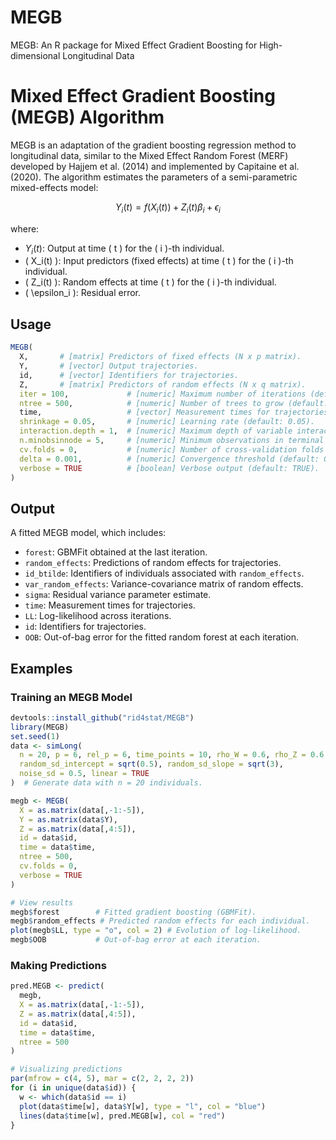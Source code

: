 # MEGB
MEGB: An R package for Mixed Effect Gradient Boosting for High-dimensional Longitudinal Data
# Mixed Effect Gradient Boosting (MEGB) Algorithm

MEGB is an adaptation of the gradient boosting regression method to longitudinal data, similar to the Mixed Effect Random Forest (MERF) developed by Hajjem et al. (2014) and implemented by Capitaine et al. (2020). The algorithm estimates the parameters of a semi-parametric mixed-effects model:

$$ Y_i(t) = f(X_i(t)) + Z_i(t)\beta_i + \epsilon_i $$

where:
- $Y_i(t)$: Output at time \( t \) for the \( i \)-th individual.
- \( X_i(t) \): Input predictors (fixed effects) at time \( t \) for the \( i \)-th individual.
- \( Z_i(t) \): Random effects at time \( t \) for the \( i \)-th individual.
- \( \epsilon_i \): Residual error.

## Usage

```R
MEGB(
  X,       # [matrix] Predictors of fixed effects (N x p matrix).
  Y,       # [vector] Output trajectories.
  id,      # [vector] Identifiers for trajectories.
  Z,       # [matrix] Predictors of random effects (N x q matrix).
  iter = 100,             # [numeric] Maximum number of iterations (default: 100).
  ntree = 500,            # [numeric] Number of trees to grow (default: 500).
  time,                   # [vector] Measurement times for trajectories.
  shrinkage = 0.05,       # [numeric] Learning rate (default: 0.05).
  interaction.depth = 1,  # [numeric] Maximum depth of variable interactions (default: 1).
  n.minobsinnode = 5,     # [numeric] Minimum observations in terminal nodes (default: 5).
  cv.folds = 0,           # [numeric] Number of cross-validation folds (default: 0).
  delta = 0.001,          # [numeric] Convergence threshold (default: 0.001).
  verbose = TRUE          # [boolean] Verbose output (default: TRUE).
)
```

## Output

A fitted MEGB model, which includes:

- `forest`: GBMFit obtained at the last iteration.
- `random_effects`: Predictions of random effects for trajectories.
- `id_btilde`: Identifiers of individuals associated with `random_effects`.
- `var_random_effects`: Variance-covariance matrix of random effects.
- `sigma`: Residual variance parameter estimate.
- `time`: Measurement times for trajectories.
- `LL`: Log-likelihood across iterations.
- `id`: Identifiers for trajectories.
- `OOB`: Out-of-bag error for the fitted random forest at each iteration.

## Examples

### Training an MEGB Model

```R
devtools::install_github("rid4stat/MEGB")
library(MEGB)
set.seed(1)
data <- simLong(
  n = 20, p = 6, rel_p = 6, time_points = 10, rho_W = 0.6, rho_Z = 0.6,
  random_sd_intercept = sqrt(0.5), random_sd_slope = sqrt(3),
  noise_sd = 0.5, linear = TRUE
)  # Generate data with n = 20 individuals.

megb <- MEGB(
  X = as.matrix(data[,-1:-5]),
  Y = as.matrix(data$Y),
  Z = as.matrix(data[,4:5]),
  id = data$id,
  time = data$time,
  ntree = 500,
  cv.folds = 0,
  verbose = TRUE
)

# View results
megb$forest        # Fitted gradient boosting (GBMFit).
megb$random_effects # Predicted random effects for each individual.
plot(megb$LL, type = "o", col = 2) # Evolution of log-likelihood.
megb$OOB           # Out-of-bag error at each iteration.
```

### Making Predictions

```R
pred.MEGB <- predict(
  megb,
  X = as.matrix(data[,-1:-5]),
  Z = as.matrix(data[,4:5]),
  id = data$id,
  time = data$time,
  ntree = 500
)

# Visualizing predictions
par(mfrow = c(4, 5), mar = c(2, 2, 2, 2))
for (i in unique(data$id)) {
  w <- which(data$id == i)
  plot(data$time[w], data$Y[w], type = "l", col = "blue")
  lines(data$time[w], pred.MEGB[w], col = "red")
}



